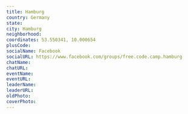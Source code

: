 ```yaml
---
title: Hamburg
country: Germany
state: 
city: Hamburg
neighborhood: 
coordinates: 53.550341, 10.000654
plusCode:
socialName: Facebook
socialURL: https://www.facebook.com/groups/free.code.camp.hamburg
chatName:
chatURL:
eventName:
eventURL:
leaderName:
leaderURL:
oldPhoto: 
coverPhoto:
---
```

